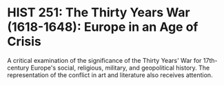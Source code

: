 # HIST 251: The Thirty Years War (1618-1648): Europe in an Age of Crisis

A critical examination of the significance of the Thirty Years' War for 17th-century Europe's social, religious, military, and geopolitical history. The representation of the conflict in art and literature also receives attention.